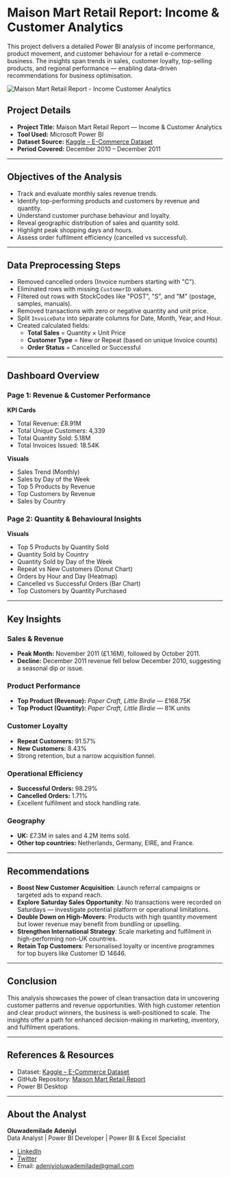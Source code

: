 # Maison Mart Retail Report: Income & Customer Analytics

This project delivers a detailed Power BI analysis of income performance, product movement, and customer behaviour for a retail e-commerce business. The insights span trends in sales, customer loyalty, top-selling products, and regional performance — enabling data-driven recommendations for business optimisation.

![Maison Mart Retail Report - Income   Customer Analytics](https://github.com/user-attachments/assets/83574e9d-ea0d-4b1b-881e-c4c15d78f095)

##  Project Details

- **Project Title:** Maison Mart Retail Report — Income & Customer Analytics  
- **Tool Used:** Microsoft Power BI  
- **Dataset Source:** [Kaggle – E-Commerce Dataset](https://www.kaggle.com/datasets/carrie1/ecommerce-data)  
- **Period Covered:** December 2010 – December 2011  

---

##  Objectives of the Analysis

- Track and evaluate monthly sales revenue trends.
- Identify top-performing products and customers by revenue and quantity.
- Understand customer purchase behaviour and loyalty.
- Reveal geographic distribution of sales and quantity sold.
- Highlight peak shopping days and hours.
- Assess order fulfilment efficiency (cancelled vs successful).

---

##  Data Preprocessing Steps

- Removed cancelled orders (Invoice numbers starting with "C").
- Eliminated rows with missing `CustomerID` values.
- Filtered out rows with StockCodes like "POST", "S", and "M" (postage, samples, manuals).
- Removed transactions with zero or negative quantity and unit price.
- Split `InvoiceDate` into separate columns for Date, Month, Year, and Hour.
- Created calculated fields:
  - **Total Sales** = Quantity × Unit Price
  - **Customer Type** = New or Repeat (based on unique Invoice counts)
  - **Order Status** = Cancelled or Successful

---

##  Dashboard Overview

###  Page 1: Revenue & Customer Performance

**KPI Cards**
- Total Revenue: £8.91M  
- Total Unique Customers: 4,339  
- Total Quantity Sold: 5.18M  
- Total Invoices Issued: 18.54K  

**Visuals**
- Sales Trend (Monthly)
- Sales by Day of the Week
- Top 5 Products by Revenue
- Top Customers by Revenue
- Sales by Country

###  Page 2: Quantity & Behavioural Insights

**Visuals**
- Top 5 Products by Quantity Sold
- Quantity Sold by Country
- Quantity Sold by Day of the Week
- Repeat vs New Customers (Donut Chart)
- Orders by Hour and Day (Heatmap)
- Cancelled vs Successful Orders (Bar Chart)
- Top Customers by Quantity Purchased

---

##  Key Insights

### Sales & Revenue
- **Peak Month:** November 2011 (£1.16M), followed by October 2011.
- **Decline:** December 2011 revenue fell below December 2010, suggesting a seasonal dip or issue.

### Product Performance
- **Top Product (Revenue):** *Paper Craft, Little Birdie* — £168.75K
- **Top Product (Quantity):** *Paper Craft, Little Birdie* — 81K units

### Customer Loyalty
- **Repeat Customers:** 91.57%
- **New Customers:** 8.43%
- Strong retention, but a narrow acquisition funnel.

### Operational Efficiency
- **Successful Orders:** 98.29%
- **Cancelled Orders:** 1.71%
- Excellent fulfilment and stock handling rate.

### Geography
- **UK:** £7.3M in sales and 4.2M items sold.
- **Other top countries:** Netherlands, Germany, EIRE, and France.

---

##  Recommendations

- **Boost New Customer Acquisition**: Launch referral campaigns or targeted ads to expand reach.
- **Explore Saturday Sales Opportunity**: No transactions were recorded on Saturdays — investigate potential platform or operational limitations.
- **Double Down on High-Movers**: Products with high quantity movement but lower revenue may benefit from bundling or upselling.
- **Strengthen International Strategy**: Scale marketing and fulfilment in high-performing non-UK countries.
- **Retain Top Customers**: Personalised loyalty or incentive programmes for top buyers like Customer ID 14646.

---

##  Conclusion

This analysis showcases the power of clean transaction data in uncovering customer patterns and revenue opportunities. With high customer retention and clear product winners, the business is well-positioned to scale. The insights offer a path for enhanced decision-making in marketing, inventory, and fulfilment operations.

---

##  References & Resources

- Dataset: [Kaggle – E-Commerce Dataset](https://www.kaggle.com/datasets/carrie1/ecommerce-data)
- GitHub Repository: [Maison Mart Retail Report](https://github.com/Demibolt007/Maison-Mart-Retail-Report-Income-Customer-Analytics)
- Power BI Desktop

---

##  About the Analyst

**Oluwademilade Adeniyi**  
Data Analyst | Power BI Developer | Power BI & Excel Specialist  
- [LinkedIn](https://www.linkedin.com/in/adeniyioluwademilade)  
- [Twitter](https://twitter.com/demibolt_)  
- Email: adeniyioluwademilade@gmail.com  
